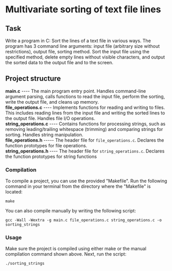 # Multivariate sorting of text file lines


## Task
Write a program in C: Sort the lines of a text file in various ways. The program has 3 command line arguments: input file (arbitrary size without restrictions),
output file, sorting method. Sort the input file using the specified method, delete empty lines without visible characters, and output the sorted data to the output file and to the screen.

## Project structure <br>
**main.c** ----  The main program entry point.  Handles command-line argument parsing, calls functions to read the input file, perform the sorting, write the output file, and cleans up memory.<br>
**file_operations.c** ----  Implements functions for reading and writing to files.  This includes reading lines from the input file and writing the sorted lines to the output file.  Handles file I/O operations.<br>
**string_operations.c** ---- Contains functions for processing strings, such as removing leading/trailing whitespace (trimming) and comparing strings for sorting.  Handles string manipulation.<br>
**file_operations.h** ----- The header file for `file_operations.c`. Declares the function prototypes for file operations.<br>
**string_operations.h** ---- The header file for `string_operations.c`. Declares the function prototypes for string functions<br>


### Compilation
To compile a project, you can use the provided "Makefile".  Run the following command in your terminal from the directory where the "Makefile" is located:
```
make
```
You can also compile manually by writing the following script:
```
gcc -Wall -Wextra -g main.c file_operations.c string_operations.c -o sorting_strings
```

### Usage
Make sure the project is compiled using either make or the manual compilation command shown above. Next, run the script:

```
./sorting_strings
```

